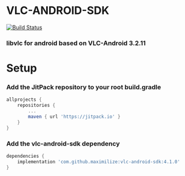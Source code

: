 # VLC-ANDROID-SDK

[![Build Status](https://travis-ci.com/maximilize/vlc-android-sdk.svg?branch=master)](https://travis-ci.com/maximilize/vlc-android-sdk)

### libvlc for android based on VLC-Android 3.2.11

# Setup

### Add the JitPack repository to your root build.gradle

```gradle
allprojects {
    repositories {
        ...
        maven { url 'https://jitpack.io' }
    }
}
```

### Add the vlc-android-sdk dependency

```gradle
dependencies {
    implementation 'com.github.maximilize:vlc-android-sdk:4.1.0'
}
```
